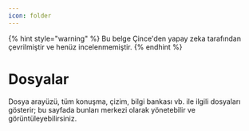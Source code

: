```yaml
---
icon: folder
---
```


{% hint style="warning" %}
Bu belge Çince'den yapay zeka tarafından çevrilmiştir ve henüz incelenmemiştir.
{% endhint %}

# Dosyalar

Dosya arayüzü, tüm konuşma, çizim, bilgi bankası vb. ile ilgili dosyaları gösterir; bu sayfada bunları merkezi olarak yönetebilir ve görüntüleyebilirsiniz.